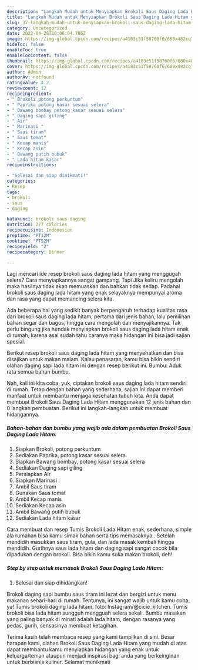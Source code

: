 ```yaml
---
description: "Langkah Mudah untuk Menyiapkan Brokoli Saus Daging Lada Hitam yang Enak"
title: "Langkah Mudah untuk Menyiapkan Brokoli Saus Daging Lada Hitam yang Enak"
slug: 37-langkah-mudah-untuk-menyiapkan-brokoli-saus-daging-lada-hitam-yang-enak
category: Uncategorized
date: 2022-04-28T10:06:04.786Z
image: https://img-global.cpcdn.com/recipes/a4183c51f58760f6/680x482cq70/brokoli-saus-daging-lada-hitam-foto-resep-utama.jpg
hideToc: false
enableToc: true
enableTocContent: false
thumbnail: https://img-global.cpcdn.com/recipes/a4183c51f58760f6/680x482cq70/brokoli-saus-daging-lada-hitam-foto-resep-utama.jpg
cover: https://img-global.cpcdn.com/recipes/a4183c51f58760f6/680x482cq70/brokoli-saus-daging-lada-hitam-foto-resep-utama.jpg
author: Admin
authorAv: notfound
ratingvalue: 4.2
reviewcount: 12
recipeingredient:
- " Brokoli potong perkuntum"
- " Paprika potong kasar sesuai selera"
- " Bawang bombay potong kasar sesuai selera"
- " Daging sapi giling"
- " Air"
- " Marinasi "
- " Saus tiram"
- " Saus tomat"
- " Kecap manis"
- " Kecap asin"
- " Bawang putih bubuk"
- " Lada hitam kasar"
recipeinstructions:

- "Selesai dan siap dinikmati!"
categories:
- Resep
tags:
- brokoli
- saus
- daging

katakunci: brokoli saus daging 
nutrition: 277 calories
recipecuisine: Indonesian
preptime: "PT12M"
cooktime: "PT52M"
recipeyield: "2"
recipecategory: Dinner

---
```



Lagi mencari ide resep brokoli saus daging lada hitam yang menggugah selera? Cara menyiapkannya sangat gampang. Tapi Jika keliru mengolah maka hasilnya tidak akan memuaskan dan bahkan tidak sedap. Padahal brokoli saus daging lada hitam yang enak selayaknya mempunyai aroma dan rasa yang dapat memancing selera kita.


Ada beberapa hal yang sedikit banyak berpengaruh terhadap kualitas rasa dari brokoli saus daging lada hitam, pertama dari jenis bahan, lalu pemilihan bahan segar dan bagus, hingga cara mengolah dan menyajikannya. Tak perlu bingung jika hendak menyiapkan brokoli saus daging lada hitam enak di rumah, karena asal sudah tahu caranya maka hidangan ini bisa jadi sajian spesial.

Berikut resep brokoli saus daging lada hitam yang menyehatkan dan bisa disajikan untuk makan malam. Kalau penasaran, kamu bisa bikin sendiri olahan daging sapi lada hitam ini dengan resep berikut ini. Bumbu: Aduk rata semua bahan bumbu.


Nah, kali ini kita coba, yuk, ciptakan brokoli saus daging lada hitam sendiri di rumah. Tetap dengan bahan yang sederhana, sajian ini dapat memberi manfaat untuk membantu menjaga kesehatan tubuh kita. Anda dapat membuat Brokoli Saus Daging Lada Hitam menggunakan 12 jenis bahan dan 0 langkah pembuatan. Berikut ini langkah-langkah untuk membuat hidangannya.

<!--inarticleads1-->

##### Bahan-bahan dan bumbu yang wajib ada dalam pembuatan Brokoli Saus Daging Lada Hitam:

1. Siapkan  Brokoli, potong perkuntum
1. Sediakan  Paprika, potong kasar sesuai selera
1. Siapkan  Bawang bombay, potong kasar sesuai selera
1. Sediakan  Daging sapi giling
1. Persiapkan  Air
1. Siapkan  Marinasi :
1. Ambil  Saus tiram
1. Gunakan  Saus tomat
1. Ambil  Kecap manis
1. Sediakan  Kecap asin
1. Ambil  Bawang putih bubuk
1. Sediakan  Lada hitam kasar


Cara membuat dan resep Tumis Brokoli Lada Hitam enak, sederhana, simple ala rumahan bisa kamu simak bahan serta tips memasaknya.. Setelah mendidih masukkan saus tiram, gula, dan lada masak kembali hingga mendidih. Gurihnya saus lada hitam dan daging sapi sangat cocok bila dipadukan dengan brokoli. Bisa bikin kamu suka makan brokoli, deh! 

<!--inarticleads2-->

##### Step by step untuk memasak Brokoli Saus Daging Lada Hitam:


1. Selesai dan siap dihidangkan!

Brokoli daging sapi bumbu saus tiram ini lezat dan bergizi untuk menu makanan sehari-hari di rumah. Tentunya, ini sangat wajib untuk kamu coba, ya! Tumis brokoli daging lada hitam. foto: Instagram/@cicie_kitchen. Tumis brokoli bisa lada hitam sungguh mengguah selera sekali. Bumbu masakan yang paling banyak di minati adalah lada hitam, dengan rasanya yang pedas, gurih, sensasinya membuat ketagihan. 

Terima kasih telah membaca resep yang kami tampilkan di sini. Besar harapan kami, olahan Brokoli Saus Daging Lada Hitam yang mudah di atas dapat membantu kamu menyiapkan hidangan yang enak untuk keluarga/teman ataupun menjadi inspirasi bagi anda yang berkeinginan untuk berbisnis kuliner. Selamat menikmati
